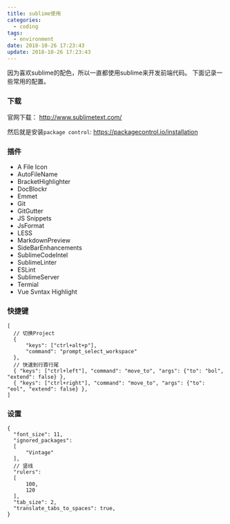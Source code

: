 ```yaml
---
title: sublime使用
categories:
  - coding
tags:
  - environment
date: 2018-10-26 17:23:43
update: 2018-10-26 17:23:43
---
```


因为喜欢sublime的配色，所以一直都使用sublime来开发前端代码。
下面记录一些常用的配置。

### 下载

官网下载： http://www.sublimetext.com/

然后就是安装`package control`: https://packagecontrol.io/installation

<!-- more -->

### 插件

- A File Icon
- AutoFileName
- BracketHighlighter
- DocBlockr
- Emmet
- Git
- GitGutter
- JS Snippets
- JsFormat
- LESS
- MarkdownPreview
- SideBarEnhancements
- SublimeCodeIntel
- SublimeLinter
- ESLint
- SublimeServer
- Termial
- Vue Svntax Highlight

### 快捷键

```
[
  // 切换Project
  {
      "keys": ["ctrl+alt+p"],
      "command": "prompt_select_workspace"
  },
  // 快速到行首行尾
  { "keys": ["ctrl+left"], "command": "move_to", "args": {"to": "bol", "extend": false} },
  { "keys": ["ctrl+right"], "command": "move_to", "args": {"to": "eol", "extend": false} },
]
```

### 设置

```
{
  "font_size": 11,
  "ignored_packages":
  [
      "Vintage"
  ],
  // 竖线
  "rulers":
  [
      100,
      120
  ],
  "tab_size": 2,
  "translate_tabs_to_spaces": true,
}
```